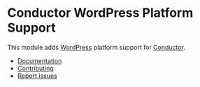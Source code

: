Conductor WordPress Platform Support
====================================

This module adds [WordPress](https://wordpress.com/) platform support for
[Conductor](https://github.com/conductorphp/conductor-core).

* [Documentation](docs/index.md)
* [Contributing](https://github.com/conductorphp/conductor-core/blob/master/README.md#contributing)
* [Report issues](https://github.com/conductorphp/conductor-mysql-database-support/issues)
